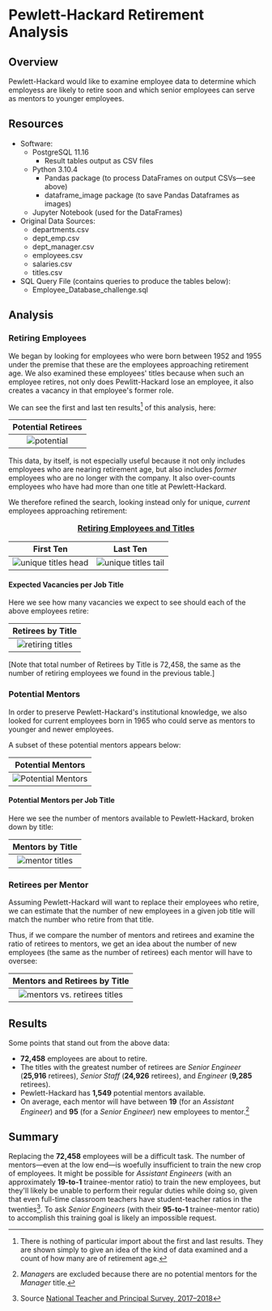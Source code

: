 # Pewlett-Hackard Retirement Analysis

## Overview
Pewlett-Hackard would like to examine employee data to determine which employess are likely to retire soon and which senior employees can serve as mentors to younger employees.

## Resources
- Software:
  - PostgreSQL 11.16
    - Result tables output as CSV files 
  - Python 3.10.4
    - Pandas package (to process DataFrames on output CSVs—see above)
    - dataframe_image package (to save Pandas Dataframes as images)
  - Jupyter Notebook (used for the DataFrames)
- Original Data Sources:
  - departments.csv
  - dept_emp.csv
  - dept_manager.csv
  - employees.csv
  - salaries.csv
  - titles.csv
- SQL Query File (contains queries to produce the tables below):
  - Employee_Database_challenge.sql

## Analysis
### Retiring Employees
We began by looking for employees who were born between 1952 and 1955 under the premise that these are the employees approaching retirement age. We also examined these employees' titles because when such an employee retires, not only does Pewlitt-Hackard lose an employee, it also creates a vacancy in that employee's former role.

We can see the first and last ten results[^1] of this analysis, here:

| Potential Retirees |
| :-: |
| ![potential](./Analysis%20Projects%20folder/Pewlett-Hackard-Analysis%20folder/data/retirement_titles.png) |

[^1]: There is nothing of particular import about the first and last results. They are shown simply to give an idea of the kind of data examined and a count of how many are of retirement age.

This data, by itself, is not especially useful because it not only includes employees who are nearing retirement age, but also includes *former* employees who are no longer with the company. It also over-counts employees who have had more than one title at Pewlett-Hackard.

We therefore refined the search, looking instead only for unique, *current* employees approaching retirement:

<p style="text-align: center; font-size: medium; font-weight: bold; text-decoration: underline">Retiring Employees and Titles</p>

| First Ten | Last Ten |
| :-: | :-: |
| ![unique titles head](./Analysis%20Projects%20folder/Pewlett-Hackard-Analysis%20folder/data/unique_titles_head.png) | ![unique titles tail](./Analysis%20Projects%20folder/Pewlett-Hackard-Analysis%20folder/data/unique_titles_tail.png) |

#### Expected Vacancies per Job Title
Here we see how many vacancies we expect to see should each of the above employees retire:

| Retirees by Title |
| :-: |
| ![retiring titles](./Analysis%20Projects%20folder/Pewlett-Hackard-Analysis%20folder/data/retiring_titles.png) |

[Note that total number of Retirees by Title is 72,458, the same as the number of retiring employees we found in the previous table.]

### Potential Mentors
In order to preserve Pewlett-Hackard's institutional knowledge, we also looked for current employees born in 1965 who could serve as mentors to younger and newer employees.

A subset of these potential mentors appears below:

| Potential Mentors |
| :-: |
| ![Potential Mentors](./Analysis%20Projects%20folder/Pewlett-Hackard-Analysis%20folder/data/mentorship_eligibilty.png) |

#### Potential Mentors per Job Title
Here we see the number of mentors available to Pewlett-Hackard, broken down by title:

| Mentors by Title |
| :-: |
| ![mentor titles](./Analysis%20Projects%20folder/Pewlett-Hackard-Analysis%20folder/data/mentorship_titles.png) |

### Retirees per Mentor
Assuming Pewlett-Hackard will want to replace their employees who retire, we can estimate that the number of new employees in a given job title will match the number who retire from that title.

Thus, if we compare the number of mentors and retirees and examine the ratio of retirees to mentors, we get an idea about the number of new employees (the same as the number of retirees) each mentor will have to oversee:

| Mentors and Retirees by Title |
| :-: |
| ![mentors vs. retirees titles](./Analysis%20Projects%20folder/Pewlett-Hackard-Analysis%20folder/data/mentors_vs_retirees.png) |

## Results
Some points that stand out from the above data:
- **72,458** employees are about to retire.
- The titles with the greatest number of retirees are *Senior Engineer* (**25,916** retirees), *Senior Staff* (**24,926** retirees), and *Engineer* (**9,285** retirees).
- Pewlett-Hackard has **1,549** potential mentors available.
- On average, each mentor will have between **19** (for an *Assistant Engineer*) and **95** (for a *Senior Engineer*) new employees to mentor.[^2]

[^2]: *Manager*s are excluded because there are no potential mentors for the *Manager* title.

## Summary
Replacing the **72,458** employees will be a difficult task. The number of mentors—even at the low end—is woefully insufficient to train the new crop of employees. It might be possible for *Assistant Engineers* (with an approximately **19-to-1** trainee-mentor ratio) to train the new employees, but they'll likely be unable to perform their regular duties while doing so, given that even full-time classroom teachers have student-teacher ratios in the twenties[^3]. To ask *Senior Engineers* (with their **95-to-1** trainee-mentor ratio) to accomplish this training goal is likely an impossible request.

[^3]: Source [National Teacher and Principal Survey, 2017–2018](https://nces.ed.gov/surveys/ntps/tables/ntps1718_fltable06_t1s.asp)